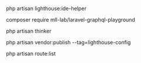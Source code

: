 
php artisan lighthouse:ide-helper

composer require mll-lab/laravel-graphql-playground

php artisan thinker

php artisan vendor:publish --tag=lighthouse-config

php artisan route:list
